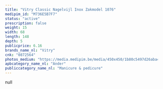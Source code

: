 ```yaml
---
title: "Vitry Classic Nagelvijl Inox Zakmodel 1076"
medipim_id: "M736E5B7F7"
status: "active"
prescription: false
weight: 15
width: 68
length: 148
depth: 5
publicprice: 6.16
brands_name_nl: "Vitry"
cnk: "0872564"
photos_medium: "https://media.medipim.be/media/450x450/1b80c5497d26aba48898e45356769567.jpg"
apbcategory_name_nl: "Ander"
publiccategory_name_nl: "Manicure & pedicure"
---
```

null
